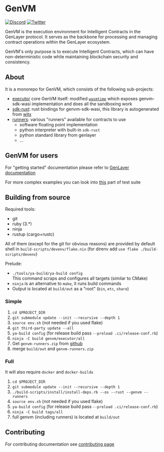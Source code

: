 # GenVM
[![Discord](https://dcbadge.vercel.app/api/server/8Jm4v89VAu?compact=true&style=flat)](https://discord.gg/VpfmXEMN66) [![Twitter](https://img.shields.io/twitter/url/https/twitter.com/yeagerai.svg?style=social&label=Follow%20%40GenLayer)](https://x.com/GenLayer)

GenVM is the execution environment for Intelligent Contracts in the GenLayer protocol. It serves as the backbone for processing and managing contract operations within the GenLayer ecosystem.

GenVM's only purpose is to execute Intelligent Contracts, which can have non-deterministic code while maintaining blockchain security and consistency.

## About

It is a monorepo for GenVM, which consists of the following sub-projects:

- [executor](./executor/) core GenVM itself: modified [`wasmtime`](https://wasmtime.dev) which exposes genvm-sdk-wasi implementation and does all the sandboxing work
- [sdk-rust](./sdk-rust/): rust bindings for genvm-sdk-wasi, this library is autogenerated from [witx](./executor/src/wasi/witx/genlayer_sdk.witx)
- [runners](./runners/): various "runners" available for contracts to use
    - software floating point implementation
    - python interpreter with built-in `sdk-rust`
    - python standard library from genlayer
    - ...

##  GenVM for users

For "getting started" documentation please refer to [GenLayer documentation](https://docs.genlayer.com/build-with-genlayer/intelligent-contracts)

For more complex examples you can look into [this](./executor/testdata/cases/py-core) part of test suite


## Building from source

Required tools:
- git
- ruby (3.\*)
- ninja
- rustup (cargo+rustc)

All of them (except for the git for obvious reasons) are provided by default shell in `build-scripts/devenv/flake.nix` (for direnv add `use flake ./build-scripts/devenv`)

Prelude:
- `./tools/ya-build/ya-build config`<br />
  This command scraps and configures all targets (similar to CMake)
- `ninja` is an alternative to `make`, it runs build commands
- Output is located at `build/out` as a "root" (`bin`, `etc`, `share`)

### Simple
1. `cd $PROJECT_DIR`
2. `git submodule update --init --recursive --depth 1`
3. `source env.sh` (not needed if you used flake)
4. `git third-party update --all`
5. `ya-build config` (for release build pass `--preload .ci/release-conf.rb`)
6. `ninja -C build genvm/executor/all`
7. Get `genvm-runners.zip` from [github](https://github.com/yeagerai/genvm)
8. merge `build/out` and `genvm-runners.zip`

### Full

It will also require `docker` and `docker-buildx`

1. `cd $PROJECT_DIR`
2. `git submodule update --init --recursive --depth 1`
3. `./build-scripts/install/install-deps.rb --os --rust --genvm --runners`
4. `source env.sh` (not needed if you used flake)
5. `ya-build config` (for release build pass `--preload .ci/release-conf.rb`)
6. `ninja -C build tags/all`
7. full genvm (including runners) is located at `build/out`

## Contributing

For contributing documentation see [contributing page](./doc/contributing/README.md)
